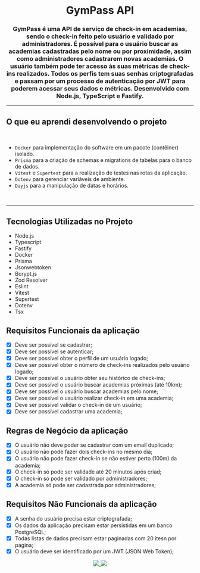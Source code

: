 <h1 align="center">GymPass API</h1>

<h3 align="center">GymPass é uma API de serviço de check-in em academias, sendo o check-in feito pelo usuário e validado por administradores. É possível para o usuário buscar as academias cadastradas pelo nome ou por proximidade, assim como administradores cadastrarem novas academias. O usuário também pode ter acesso às suas métricas de check-ins realizados. Todos os perfis tem suas senhas criptografadas e passam por um processo de autenticação por JWT para poderem acessar seus dados e métricas. Desenvolvido com Node.js, TypeScript e Fastify.</h3>

---

<h2>O que eu aprendi desenvolvendo o projeto</h2>

<br>

- `Docker` para implementação do software em um pacote (contêiner) isolado.
- `Prisma` para a criação de schemas e migrations de tabelas para o banco de dados.
- `Vitest` e `Supertest` para a realização de testes nas rotas da aplicação.
- `Dotenv` para gerenciar variáveis de ambiente.
- `Dayjs` para a manipulação de datas e horários.

<br>

---

<h2>Tecnologias Utilizadas no Projeto</h2>

- Node.js
- Typescript
- Fastify
- Docker
- Prisma
- Jsonwebtoken
- Bcrypt.js
- Zod Resolver
- Eslint
- Vitest
- Supertest
- Dotenv
- Tsx

## Requisitos Funcionais da aplicação

- [x] Deve ser possível se cadastrar;
- [x] Deve ser possível se autenticar;
- [x] Deve ser possível obter o perfil de um usuário logado;
- [x] Deve ser possível obter o número de check-ins realizados pelo usuário logado;
- [x] Deve ser possível o usuário obter seu histórico de check-ins;
- [x] Deve ser possível o usuário buscar academias próximas (até 10km);
- [x] Deve ser possível o usuário buscar academias pelo nome;
- [x] Deve ser possível o usuário realizar check-in em uma academia;
- [x] Deve ser possível validar o check-in de um usuário;
- [x] Deve ser possível cadastrar uma academia;

## Regras de Negócio da aplicação

- [x] O usuário não deve poder se cadastrar com um email duplicado;
- [x] O usuário não pode fazer dois check-ins no mesmo dia;
- [x] O usuário não pode fazer check-in se não estiver perto (100m) da academia;
- [x] O check-in só pode ser validade até 20 minutos após criad;
- [x] O check-in só pode ser validado por administradores;
- [x] A academia só pode ser cadastrada por administradores;

## Requisitos Não Funcionais da aplicação

- [x] A senha do usuário precisa estar criptografada;
- [x] Os dados da aplicação precisam estar persistidas em um banco PostgreSQL;
- [x] Todas listas de dados precisam estar paginadas com 20 itesn por página;
- [x] O usuário deve ser identificado por um JWT (JSON Web Token);

<div id="footer" align="center">
<a href="https://www.linkedin.com/in/pedro-schinke-17b866223/" target="_blank">
<img src="https://img.shields.io/badge/-LinkedIn-%230077B5?style=for-the-badge&logo=linkedin&logoColor=white" target="_blank">
</a>
<a href = "mailto:pedro.schinke@outlook.com">
<img src="https://img.shields.io/badge/-Gmail-%23333?style=for-the-badge&logo=gmail&logoColor=white" target="_blank">
</a>
</div>
